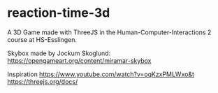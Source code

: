 # reaction-time-3d
A 3D Game made with ThreeJS in the Human-Computer-Interactions 2 course at HS-Esslingen.

Skybox made by Jockum Skoglund:
https://opengameart.org/content/miramar-skybox

Inspiration
https://www.youtube.com/watch?v=oqKzxPMLWxo&t
https://threejs.org/docs/

